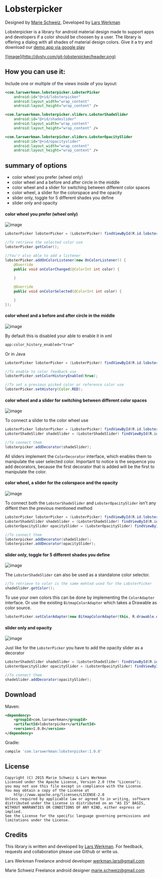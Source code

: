 # Lobsterpicker
Designed by <a href="http://dvsty.com">Marie Schweiz</a>, Developed by <a href="https://larswerkman.com">Lars Werkman</a>

Lobsterpicker is a library for android material design made to support apps and developers if a color should be choosen by a user. The library is offering a dialog with all shades of material design colors. Give it a try and download our <a href="https://play.google.com/store/apps/details?id=com.larswerkman.lobsterpickerproject">demo app via google play</a>

<a href="https://play.google.com/store/apps/details?id=com.larswerkman.lobsterpickerproject">
![image](http://dvsty.com/git-lobsterpicker/header.png) </a>

## How you can use it:

Include one or multiple of the views inside of you layout:
```xml
<com.larswerkman.lobsterpicker.LobsterPicker
    android:id="@+id/lobsterpicker"
    android:layout_width="wrap_content"
    android:layout_height="wrap_content" />

<com.larswerkman.lobsterpicker.sliders.LobsterShadeSlider
    android:id="@+id/shadeslider"
    android:layout_width="wrap_content"
    android:layout_height="wrap_content" />

<com.larswerkman.lobsterpicker.sliders.LobsterOpacitySlider
    android:id="@+id/opacityslider"
    android:layout_width="wrap_content"
    android:layout_height="wrap_content" />
```


## summary of options

* color wheel you prefer (wheel only)
* color wheel and a before and after circle in the middle
* color wheel and a slider for switching between different color spaces
* color wheel, a slider for the colorspace and the opacity
* slider only, toggle for 5 different shades you define
* slider only and opacity

#### color wheel you prefer (wheel only)

![image](http://dvsty.com/git-lobsterpicker/option-wheel.png)

```java
LobsterPicker lobsterPicker = (LobsterPicker) findViewById(R.id.lobsterpicker);

//To retrieve the selected color use
lobsterPicker.getColor();

//You'r also able to add a listener
lobsterPicker.addOnColorListener(new OnColorListener() {
    @Override
    public void onColorChanged(@ColorInt int color) {
        
    }

    @Override
    public void onColorSelected(@ColorInt int color) {

    }
});
```

#### color wheel and a before and after circle in the middle

![image](http://dvsty.com/git-lobsterpicker/option-wheel-circle.png)

By default this is disabled your able to enable it in xml

```xml
app:color_history_enabled="true"
```

Or in Java

```java
LobsterPicker lobsterPicker = (LobsterPicker) findViewById(R.id.lobsterpicker);

//To enable to color feedback use
lobsterPicker.setColorHistoryEnabled(true);

//To set a previous picked color or reference color use
lobsterPicker.setHistory(Color.RED);
```

#### color wheel and a slider for switching between different color spaces

![image](http://dvsty.com/git-lobsterpicker/option-wheel-toggle.png)

To connect a slider to the color wheel use

```java
LobsterPicker lobsterPicker = (LobsterPicker) findViewById(R.id.lobsterpicker);
LobsterShadeSlider shadeSlider = (LobsterShadeSlider) findViewById(R.id.shadeslider);

//To connect them
lobsterpicker.addDecorator(shadeSlider);
```

All sliders implement the `ColorDecorator` interface, which enables them to manipulate the user selected color.
Important to notice is the sequence you add decorators, because the first decorator that is added will be the first to manipulate the color.

#### color wheel, a slider for the colorspace and the opacity

![image](http://dvsty.com/git-lobsterpicker/option-wheel-toggle-opacity.png)

To connect both the `LobsterShadeSlider` and `LobsterOpacitySlider` isn't any diffent then the previous mentioned method

```java
LobsterPicker lobsterPicker = (LobsterPicker) findViewById(R.id.lobsterpicker);
LobsterShadeSlider shadeSlider = (LobsterShadeSlider) findViewById(R.id.shadeslider);
LobsterOpacitySlider opacitySlider = (LobsterOpacitySlider) findViewById(R.id.opacityslider);

//To connect them
lobsterpicker.addDecorator(shadeSlider);
lobsterpicker.addDecorator(opacitySlider);
```

#### slider only, toggle for 5 different shades you define

![image](http://dvsty.com/git-lobsterpicker/option-toggle.png)

The `LobsterShadeSlider` can also be used as a standalone color selector.

```java
//To retrieve to color is the same mehtod used for the LobsterPicker
shadeSlider.getColor();
```

To use your own colors this can be done by implementing the `ColorAdapter` interface.
Or use the existing `BitmapColorAdapter` which takes a Drawable as color source.

```java
lobsterPicker.setColorAdapter(new BitmapColorAdapter(this, R.drawable.default_shader_pallete));
```

#### slider only and opacity

![image](http://dvsty.com/git-lobsterpicker/option-toggle-opacity.png)

Just like for the `LobsterPicker` you have to add the opacity slider as a decorator
```java
LobsterShadeSlider shadeSlider = (LobsterShadeSlider) findViewById(R.id.shadeslider);
LobsterOpacitySlider opacitySlider = (LobsterOpacitySlider) findViewById(R.id.opacityslider);

//To connect them
shadeSlider.addDecorator(opacitySlider);
```


## Download
Maven:
```xml
<dependency>
	<groupId>com.larswerkman</groupId>
	<artifactId>lobsterpicker</artifactId>
	<version>1.0.0</version>
</dependency>
```

Gradle:
```groovy
compile 'com.larswerkman:lobsterpicker:1.0.0'
``` 


## License
```license
Copyright (C) 2015 Marie Schweiz & Lars Werkman
Licensed under the Apache License, Version 2.0 (the "License");
you may not use this file except in compliance with the License.
You may obtain a copy of the License at
    http://www.apache.org/licenses/LICENSE-2.0
Unless required by applicable law or agreed to in writing, software
distributed under the License is distributed on an "AS IS" BASIS,
WITHOUT WARRANTIES OR CONDITIONS OF ANY KIND, either express or implied.
See the License for the specific language governing permissions and
limitations under the License.
```


## Credits
This library is written and developed by <a href="https://larswerkman.com">Lars Werkman</a>. For feedback, requests and collaboration please use Github or write us. 

Lars Werkman
Freelance android developer
werkman.lars@gmail.com

Marie Schweiz
Freelance android designer
marie.schweiz@gmail.com